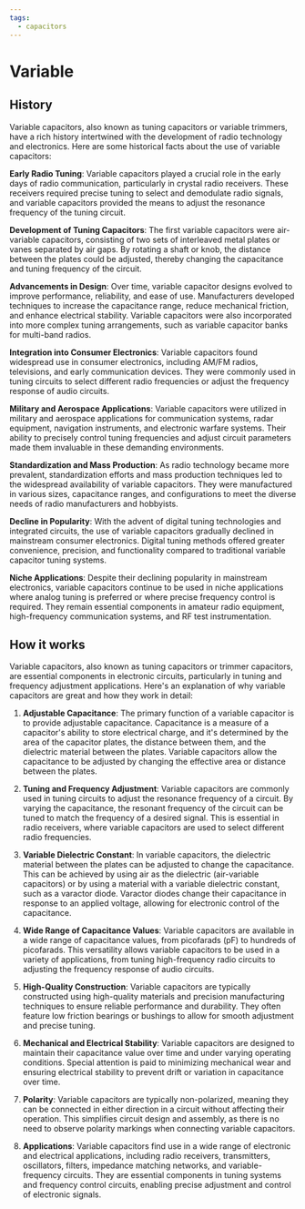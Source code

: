 ```yaml
---
tags:
  - capacitors
---
```



# Variable

## History

Variable capacitors, also known as tuning capacitors or variable trimmers, have a rich history intertwined with the development of radio technology and electronics. Here are some historical facts about the use of variable capacitors:

**Early Radio Tuning**: Variable capacitors played a crucial role in the early days of radio communication, particularly in crystal radio receivers. These receivers required precise tuning to select and demodulate radio signals, and variable capacitors provided the means to adjust the resonance frequency of the tuning circuit.

**Development of Tuning Capacitors**: The first variable capacitors were air-variable capacitors, consisting of two sets of interleaved metal plates or vanes separated by air gaps. By rotating a shaft or knob, the distance between the plates could be adjusted, thereby changing the capacitance and tuning frequency of the circuit.

**Advancements in Design**: Over time, variable capacitor designs evolved to improve performance, reliability, and ease of use. Manufacturers developed techniques to increase the capacitance range, reduce mechanical friction, and enhance electrical stability. Variable capacitors were also incorporated into more complex tuning arrangements, such as variable capacitor banks for multi-band radios.

**Integration into Consumer Electronics**: Variable capacitors found widespread use in consumer electronics, including AM/FM radios, televisions, and early communication devices. They were commonly used in tuning circuits to select different radio frequencies or adjust the frequency response of audio circuits.

**Military and Aerospace Applications**: Variable capacitors were utilized in military and aerospace applications for communication systems, radar equipment, navigation instruments, and electronic warfare systems. Their ability to precisely control tuning frequencies and adjust circuit parameters made them invaluable in these demanding environments.

**Standardization and Mass Production**: As radio technology became more prevalent, standardization efforts and mass production techniques led to the widespread availability of variable capacitors. They were manufactured in various sizes, capacitance ranges, and configurations to meet the diverse needs of radio manufacturers and hobbyists.

**Decline in Popularity**: With the advent of digital tuning technologies and integrated circuits, the use of variable capacitors gradually declined in mainstream consumer electronics. Digital tuning methods offered greater convenience, precision, and functionality compared to traditional variable capacitor tuning systems.

**Niche Applications**: Despite their declining popularity in mainstream electronics, variable capacitors continue to be used in niche applications where analog tuning is preferred or where precise frequency control is required. They remain essential components in amateur radio equipment, high-frequency communication systems, and RF test instrumentation.

## How it works

Variable capacitors, also known as tuning capacitors or trimmer capacitors, are essential components in electronic circuits, particularly in tuning and frequency adjustment applications. Here's an explanation of why variable capacitors are great and how they work in detail:

1. **Adjustable Capacitance**: The primary function of a variable capacitor is to provide adjustable capacitance. Capacitance is a measure of a capacitor's ability to store electrical charge, and it's determined by the area of the capacitor plates, the distance between them, and the dielectric material between the plates. Variable capacitors allow the capacitance to be adjusted by changing the effective area or distance between the plates.

2. **Tuning and Frequency Adjustment**: Variable capacitors are commonly used in tuning circuits to adjust the resonance frequency of a circuit. By varying the capacitance, the resonant frequency of the circuit can be tuned to match the frequency of a desired signal. This is essential in radio receivers, where variable capacitors are used to select different radio frequencies.

3. **Variable Dielectric Constant**: In variable capacitors, the dielectric material between the plates can be adjusted to change the capacitance. This can be achieved by using air as the dielectric (air-variable capacitors) or by using a material with a variable dielectric constant, such as a varactor diode. Varactor diodes change their capacitance in response to an applied voltage, allowing for electronic control of the capacitance.

4. **Wide Range of Capacitance Values**: Variable capacitors are available in a wide range of capacitance values, from picofarads (pF) to hundreds of picofarads. This versatility allows variable capacitors to be used in a variety of applications, from tuning high-frequency radio circuits to adjusting the frequency response of audio circuits.

5. **High-Quality Construction**: Variable capacitors are typically constructed using high-quality materials and precision manufacturing techniques to ensure reliable performance and durability. They often feature low friction bearings or bushings to allow for smooth adjustment and precise tuning.

6. **Mechanical and Electrical Stability**: Variable capacitors are designed to maintain their capacitance value over time and under varying operating conditions. Special attention is paid to minimizing mechanical wear and ensuring electrical stability to prevent drift or variation in capacitance over time.

7. **Polarity**: Variable capacitors are typically non-polarized, meaning they can be connected in either direction in a circuit without affecting their operation. This simplifies circuit design and assembly, as there is no need to observe polarity markings when connecting variable capacitors.

8. **Applications**: Variable capacitors find use in a wide range of electronic and electrical applications, including radio receivers, transmitters, oscillators, filters, impedance matching networks, and variable-frequency circuits. They are essential components in tuning systems and frequency control circuits, enabling precise adjustment and control of electronic signals.
